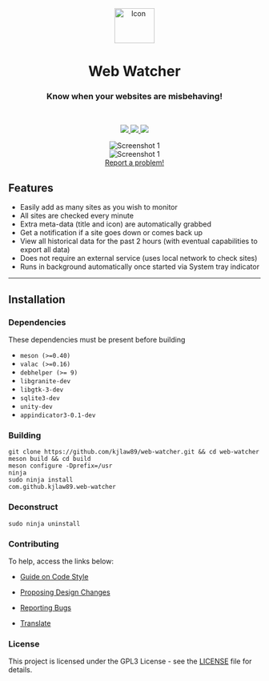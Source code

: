 <div align="center">
  <span align="center"> <img width="80" height="70" class="center" src="https://github.com/kjlaw89/web-watcher/master/data/images/com.github.kjlaw89.web-watcher.png" alt="Icon"></span>
  <h1 align="center">Web Watcher</h1>
  <h3 align="center">Know when your websites are misbehaving!</h3>
</div>

<br/>

<p align="center">
   <a href="https://github.com/kjlaw89/web-watcher/blob/master/LICENSE">
    <img src="https://img.shields.io/badge/License-GPL--3.0-blue.svg">
   </a>
  <a href="https://github.com/kjlaw89/web-watcher/releases">
    <img src="https://img.shields.io/badge/Release-v%200.0.1-orange.svg">
   </a>
  <a href="https://github.com/kjlaw89/web-watcher/releases/download/0.0.1/com.github.kjlaw89.web-watcher_0.0.1_amd64.deb">
     <img src="https://img.shields.io/badge/Download-%20Package .deb-yellow.svg">
    </a>
</p>

<p align="center">
    <img  src="https://github.com/kjlaw89/web-watcher/master/data/images/screenshot1.png" alt="Screenshot 1"> <br>
    <img  src="https://github.com/kjlaw89/web-watcher/master/data/images/screenshot2.png" alt="Screenshot 1"> <br>
    <a href="https://github.com/kjlaw89/web-watcher/issues/new"> Report a problem! </a>
</p>

## Features

* Easily add as many sites as you wish to monitor
* All sites are checked every minute
* Extra meta-data (title and icon) are automatically grabbed
* Get a notification if a site goes down or comes back up
* View all historical data for the past 2 hours (with eventual capabilities to export all data)
* Does not require an external service (uses local network to check sites)
* Runs in background automatically once started via System tray indicator

<hr />

## Installation

### Dependencies
These dependencies must be present before building
 - `meson (>=0.40)`
 - `valac (>=0.16)`
 - `debhelper (>= 9)`
 - `libgranite-dev`
 - `libgtk-3-dev`
 - `sqlite3-dev`
 - `unity-dev`
 - `appindicator3-0.1-dev`

 ### Building

```
git clone https://github.com/kjlaw89/web-watcher.git && cd web-watcher
meson build && cd build
meson configure -Dprefix=/usr
ninja
sudo ninja install
com.github.kjlaw89.web-watcher
```

### Deconstruct

```
sudo ninja uninstall
```

### Contributing

To help, access the links below:

- [Guide on Code Style](https://github.com/kjlaw89/web-watcher/wiki/Guide-on-code-style)

- [Proposing Design Changes](https://github.com/kjlaw89/web-watcher/wiki/Proposing-Design-Changes)

- [Reporting Bugs](https://github.com/kjlaw89/web-watcher/wiki/Reporting-Bugs)

- [Translate](https://github.com/kjlaw89/web-watcher/wiki/Translate)


### License

This project is licensed under the GPL3 License - see the [LICENSE](LICENSE.md) file for details.
